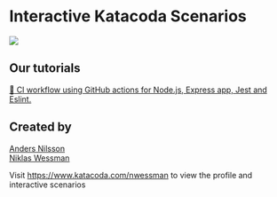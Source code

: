 # Interactive Katacoda Scenarios

[![](http://shields.katacoda.com/katacoda/nwessman/count.svg)](https://www.katacoda.com/nwessman "Our tutorials on Katacoda.com")


## Our tutorials
[:running: CI workflow using GitHub actions for Node.js, Express app, Jest and Eslint.](https://www.katacoda.com/nwessman/scenarios/ci)

## Created by
[Anders Nilsson](https://github.com/andnil5)  
[Niklas Wessman](https://github.com/nwessman)  

Visit https://www.katacoda.com/nwessman to view the profile and interactive scenarios

